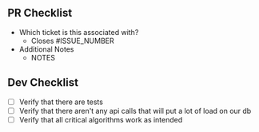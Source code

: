 ## PR Checklist
 * Which ticket is this associated with?
    * Closes #ISSUE_NUMBER
 * Additional Notes
    * NOTES


## Dev Checklist
- [ ] Verify that there are tests
- [ ] Verify that there aren't any api calls that will put a lot of load on our db
- [ ] Verify that all critical algorithms work as intended
